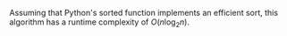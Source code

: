 Assuming that Python's sorted function implements
an efficient sort, this algorithm has a runtime
complexity of $O(n\log_{2}n)$.
